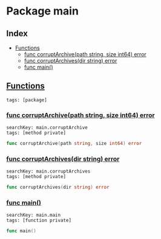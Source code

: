 # Package main

## Index

* [Functions](#func)
    * [func corruptArchive(path string, size int64) error](#corruptArchive)
    * [func corruptArchives(dir string) error](#corruptArchives)
    * [func main()](#main)


## <a id="func" href="#func">Functions</a>

```
tags: [package]
```

### <a id="corruptArchive" href="#corruptArchive">func corruptArchive(path string, size int64) error</a>

```
searchKey: main.corruptArchive
tags: [method private]
```

```Go
func corruptArchive(path string, size int64) error
```

### <a id="corruptArchives" href="#corruptArchives">func corruptArchives(dir string) error</a>

```
searchKey: main.corruptArchives
tags: [method private]
```

```Go
func corruptArchives(dir string) error
```

### <a id="main" href="#main">func main()</a>

```
searchKey: main.main
tags: [function private]
```

```Go
func main()
```

